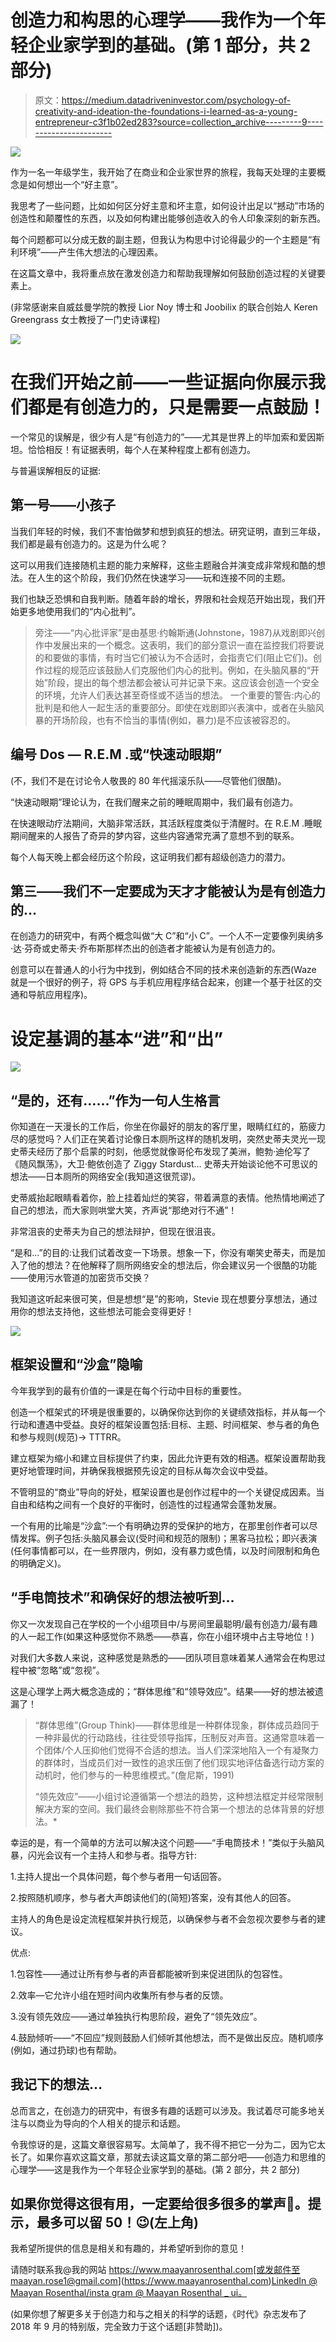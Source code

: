 # 创造力和构思的心理学——我作为一个年轻企业家学到的基础。(第 1 部分，共 2 部分)

> 原文：<https://medium.datadriveninvestor.com/psychology-of-creativity-and-ideation-the-foundations-i-learned-as-a-young-entrepreneur-c3f1b02ed283?source=collection_archive---------9----------------------->

![](img/9267ad9a37d1ca32583bb72447bfed89.png)

作为一名一年级学生，我开始了在商业和企业家世界的旅程，我每天处理的主要概念是如何想出一个“好主意”。

我思考了一些问题，比如如何区分好主意和坏主意，如何设计出足以“撼动”市场的创造性和颠覆性的东西，以及如何构建出能够创造收入的令人印象深刻的新东西。

每个问题都可以分成无数的副主题，但我认为构思中讨论得最少的一个主题是“有利环境”——产生伟大想法的心理因素。

在这篇文章中，我将重点放在激发创造力和帮助我理解如何鼓励创造过程的关键要素上。

(非常感谢来自威兹曼学院的教授 Lior Noy 博士和 Joobilix 的联合创始人 Keren Greengrass 女士教授了一门史诗课程)

![](img/6f8f649066d21900747221417fbb2665.png)

# 在我们开始之前——一些证据向你展示我们都是有创造力的，只是需要一点鼓励！

一个常见的误解是，很少有人是“有创造力的”——尤其是世界上的毕加索和爱因斯坦。恰恰相反！有证据表明，每个人在某种程度上都有创造力。

与普遍误解相反的证据:

## 第一号——小孩子

当我们年轻的时候，我们不害怕做梦和想到疯狂的想法。研究证明，直到三年级，我们都是最有创造力的。这是为什么呢？

这可以用我们连接随机主题的能力来解释，这些主题融合并演变成非常规和酷的想法。在人生的这个阶段，我们仍然在快速学习——玩和连接不同的主题。

我们也缺乏恐惧和自我判断。随着年龄的增长，界限和社会规范开始出现，我们开始更多地使用我们的“内心批判”。

> 旁注——“内心批评家”是由基思·约翰斯通(Johnstone，1987)从戏剧即兴创作中发展出来的一个概念。这表明，我们的部分意识一直在监控我们将要说的和要做的事情，有时当它们被认为不合适时，会指责它们(阻止它们)。创作过程的规范应该鼓励人们克服他们内心的批判。例如，在头脑风暴的“开始”阶段，提出的每个想法都会被认可并记录下来。这应该会创造一个安全的环境，允许人们表达甚至奇怪或不适当的想法。
> 一个重要的警告:内心的批判是和他人一起生活的重要部分。即使在戏剧即兴表演中，或者在头脑风暴的开场阶段，也有不恰当的事情(例如，暴力)是不应该被容忍的。

## 编号 Dos — R.E.M .或“快速动眼期”

(不，我们不是在讨论令人敬畏的 80 年代摇滚乐队——尽管他们很酷)。

“快速动眼期”理论认为，在我们醒来之前的睡眠周期中，我们最有创造力。

在快速眼动疗法期间，大脑非常活跃，其活跃程度类似于清醒时。在 R.E.M .睡眠期间醒来的人报告了奇异的梦内容，这些内容通常充满了意想不到的联系。

每个人每天晚上都会经历这个阶段，这证明我们都有超级创造力的潜力。

## 第三——我们不一定要成为天才才能被认为是有创造力的…

在创造力的研究中，有两个概念叫做“大 C”和“小 C”。一个人不一定要像列奥纳多·达·芬奇或史蒂夫·乔布斯那样杰出的创造者才能被认为是有创造力的。

创意可以在普通人的小行为中找到，例如结合不同的技术来创造新的东西(Waze 就是一个很好的例子，将 GPS 与手机应用程序结合起来，创建一个基于社区的交通和导航应用程序)。

# 设定基调的基本“进”和“出”

![](img/183c812907321ddc2e40767ea8a24cc5.png)

## “是的，还有……”作为一句人生格言

你知道在一天漫长的工作后，你坐在你最好的朋友的客厅里，眼睛红红的，筋疲力尽的感觉吗？人们正在笑着讨论像日本厕所这样的随机发明，突然史蒂夫灵光一现史蒂夫经历了那个启蒙的时刻，他感觉就像哥伦布发现了美洲，鲍勃·迪伦写了《随风飘荡》，大卫·鲍依创造了 Ziggy Stardust…
史蒂夫开始谈论他不可思议的想法——日本厕所的网络安全(我知道这很荒谬)。

史蒂威抬起眼睛看着你，脸上挂着灿烂的笑容，带着满意的表情。他热情地阐述了自己的想法，而大家则哄堂大笑，齐声说“那绝对行不通”！

非常沮丧的史蒂夫为自己的想法辩护，但现在很沮丧。

“是和…”的目的:让我们试着改变一下场景。想象一下，你没有嘲笑史蒂夫，而是加入了他的想法？在他解释了厕所网络安全的想法后，你会建议另一个很酷的功能——使用污水管道的加密货币交换？

我知道这听起来很可笑，但是想想“是”的影响，Stevie 现在想要分享想法，通过用你的想法支持他，这些想法可能会变得更好！

![](img/63cc1fe64d20423e8c91030fc7d850e0.png)

## 框架设置和“沙盒”隐喻

今年我学到的最有价值的一课是在每个行动中目标的重要性。

创造一个框架式的环境是很重要的，以确保你达到你的关键绩效指标，并从每一个行动和遭遇中受益。良好的框架设置包括:目标、主题、时间框架、参与者的角色和参与规则(规范)→ TTTRR。

建立框架为缩小和建立目标提供了约束，因此允许更有效的相遇。框架设置帮助我更好地管理时间，并确保我根据预先设定的目标从每次会议中受益。

不管明显的“商业”导向的好处，框架设置也是创作过程中的一个关键促成因素。当自由和结构之间有一个良好的平衡时，创造性的过程通常会蓬勃发展。

一个有用的比喻是“沙盒”:一个有明确边界的受保护的地方，在那里创作者可以尽情发挥。例子包括:头脑风暴会议(受时间和规范的限制)；黑客马拉松；即兴表演(任何事情都可以，在一些界限内，例如，没有暴力或色情，以及时间限制和角色的明确定义)。

## “手电筒技术”和确保好的想法被听到…

你又一次发现自己在学校的一个小组项目中/与房间里最聪明/最有创造力/最有趣的人一起工作(如果这种感觉你不熟悉——恭喜，你在小组环境中占主导地位！)

对我们大多数人来说，这种感觉是熟悉的——团队项目意味着某人通常会在构思过程中被“忽略”或“忽视”。

这是心理学上两大概念造成的；“群体思维”和“领导效应”。结果——好的想法被遗漏了！

> “群体思维”(Group Think)——群体思维是一种群体现象，群体成员趋同于一种非最优的行动路线，往往受领导指挥，压制反对声音。这通常意味着一个团体/个人压抑他们觉得不合适的想法。当人们深深地陷入一个有凝聚力的群体时，当成员们对一致性的追求压倒了他们现实地评估备选行动方案的动机时，他们参与的一种思维模式。”(詹尼斯，1991)
> 
> “领先效应”——小组讨论遵循第一个想法的趋势，这种想法框定并经常限制解决方案的空间。我们最终会剔除那些不符合第一个想法的总体背景的好想法。*

幸运的是，有一个简单的方法可以解决这个问题——“手电筒技术！”类似于头脑风暴，闪光会议有一个主持人和参与者。指导方针:

1.主持人提出一个具体问题，每个参与者用一句话回答。

2.按照随机顺序，参与者大声朗读他们的(简短)答案，没有其他人的回答。

主持人的角色是设定流程框架并执行规范，以确保参与者不会忽视次要参与者的建议。

优点:

1.包容性——通过让所有参与者的声音都能被听到来促进团队的包容性。

2.效率—它允许小组在短时间内收集所有参与者的反馈。

3.没有领先效应——通过单独执行构思阶段，避免了“领先效应”。

4.鼓励倾听——“不回应”规则鼓励人们倾听其他想法，而不是做出反应。随机顺序(例如，通过扔球)也有帮助。

## 我记下的想法…

总而言之，在创造力的研究中，有很多有趣的话题可以涉及。我试着尽可能多地关注与以商业为导向的个人相关的提示和话题。

令我惊讶的是，这篇文章很容易写。太简单了，我不得不把它一分为二，因为它太长了。如果你喜欢这篇文章，那就去读这篇文章的第二部分吧——创造力和思维的心理学——这是我作为一个年轻企业家学到的基础。(第 2 部分，共 2 部分)

## 如果你觉得这很有用，一定要给很多很多的掌声👏。提示，最多可以留 50！😉(左上角)

我希望所提供的信息是相关和有趣的，并希望听到你的意见！

请随时联系我@我的网站 https://www.maayanrosenthal.com[或发邮件至 maayan.rose1@gmail.com](https://www.maayanrosenthal.com)[LinkedIn @ Maayan Rosenthal/insta gram @ Maayan Rosenthal _ ui。](mailto:maayan.rose1@gmail.com)

(如果你想了解更多关于创造力和与之相关的科学的话题，《时代》杂志发布了 2018 年 9 月的特别版，完全致力于这个话题[非赞助])。